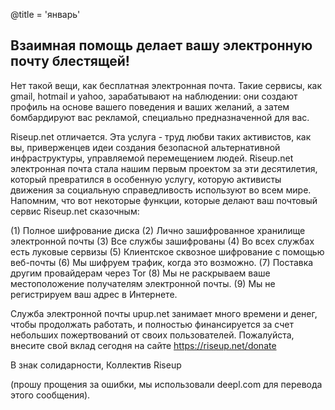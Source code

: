 @title = 'январь'

Взаимная помощь делает вашу электронную почту блестящей!
--------------------------------------------------------

Нет такой вещи, как бесплатная электронная почта. Такие сервисы, как gmail, hotmail и yahoo, зарабатывают на наблюдении: они создают профиль на основе вашего поведения и ваших желаний, а затем бомбардируют вас рекламой, специально предназначенной для вас.

Riseup.net отличается. Эта услуга - труд любви таких активистов, как вы, приверженцев идеи создания безопасной альтернативной инфраструктуры, управляемой перемещением людей. Riseup.net электронная почта стала нашим первым проектом за эти десятилетия, который превратился в особенную услугу, которую активисты движения за социальную справедливость используют во всем мире. Напомним, что вот некоторые функции, которые делают ваш почтовый сервис Riseup.net сказочным:

(1) Полное шифрование диска
(2) Лично зашифрованное хранилище электронной почты
(3) Все службы зашифрованы
(4) Во всех службах есть луковые сервизы
(5) Клиентское сквозное шифрование с помощью веб-почты
(6) Мы шифруем трафик, когда это возможно.
(7) Поставка другим провайдерам через Tor
(8) Мы не раскрываем ваше местоположение получателям электронной почты.
(9) Мы не регистрируем ваш адрес в Интернете.

Служба электронной почты upup.net занимает много времени и денег, чтобы продолжать работать, и полностью финансируется за счет небольших пожертвований от своих пользователей. Пожалуйста, внесите свой вклад сегодня на сайте https://riseup.net/donate

В знак солидарности,
Коллектив Riseup

(прошу прощения за ошибки, мы использовали deepl.com для перевода этого сообщения).
